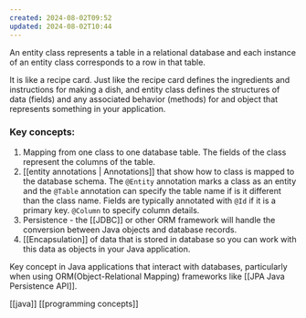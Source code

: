 ```yaml
---
created: 2024-08-02T09:52
updated: 2024-08-02T10:44
---
```

An entity class represents a table in a relational database and each instance of an entity class corresponds to a row in that table. 

It is like a recipe card. Just like the recipe card defines the ingredients and instructions for making a dish, and entity class defines the structures of data (fields) and any associated behavior (methods) for and object that represents something in your application.

### Key concepts:
1. Mapping from one class to one database table. The fields of the class represent the columns of the table. 
2. [[entity annotations | Annotations]] that show how to class is mapped to the database schema. The `@Entity` annotation marks a class as an entity and the `@Table` annotation can specify the table name if is it different than the class name. Fields are typically annotated with `@Id` if it is a primary key. `@Column` to specify column details. 
3. Persistence - the [[JDBC]] or other ORM framework  will handle the conversion between Java objects and database records.
4. [[Encapsulation]] of data that is stored in database so you can work with this data as objects in your Java application. 

Key concept in Java applications that interact with databases, particularly when using ORM(Object-Relational Mapping) frameworks like [[JPA Java Persistence API]].

[[java]]
[[programming concepts]]
